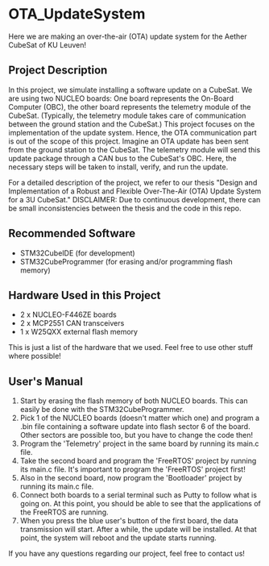 # OTA_UpdateSystem
Here we are making an over-the-air (OTA) update system for the Aether CubeSat of KU Leuven!

## Project Description
In this project, we simulate installing a software update on a CubeSat. We are using two NUCLEO boards: One board represents the On-Board Computer (OBC), the other board represents the telemetry module of the CubeSat. (Typically, the telemetry module takes care of communication between the ground station and the CubeSat.)
This project focuses on the implementation of the update system. Hence, the OTA communication part is out of the scope of this project. Imagine an OTA update has been sent from the ground station to the CubeSat. The telemetry module will send this update package through a CAN bus to the CubeSat's OBC. Here, the necessary steps will be taken to install, verify, and run the update.

For a detailed description of the project, we refer to our thesis "Design and Implementation of a Robust and Flexible Over-The-Air (OTA) Update System for a 3U CubeSat." 
DISCLAIMER: Due to continuous development, there can be small inconsistencies between the thesis and the code in this repo.

## Recommended Software
- STM32CubeIDE (for development)
- STM32CubeProgrammer (for erasing and/or programming flash memory)

## Hardware Used in this Project
- 2 x NUCLEO-F446ZE boards
- 2 x MCP2551 CAN transceivers
- 1 x W25QXX external flash memory

This is just a list of the hardware that we used. Feel free to use other stuff where possible!

## User's Manual
1. Start by erasing the flash memory of both NUCLEO boards. This can easily be done with the STM32CubeProgrammer.
2. Pick 1 of the NUCLEO boards (doesn't matter which one) and program a .bin file containing a software update into flash sector 6 of the board. Other sectors are possible too, but you have to change the code then!
3. Program the 'Telemetry' project in the same board by running its main.c file.
4. Take the second board and program the 'FreeRTOS' project by running its main.c file. It's important to program the 'FreeRTOS' project first!
5. Also in the second board, now program the 'Bootloader' project by running its main.c file.
6. Connect both boards to a serial terminal such as Putty to follow what is going on. At this point, you should be able to see that the applications of the FreeRTOS are running.
7. When you press the blue user's button of the first board, the data transmission will start. After a while, the update will be installed. At that point, the system will reboot and the update starts running.
   

If you have any questions regarding our project, feel free to contact us!
